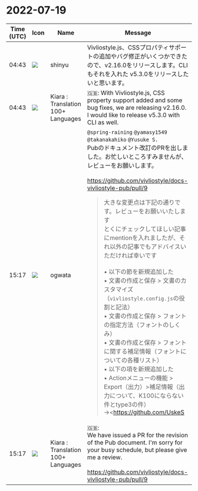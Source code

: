 # 2022-07-19

|Time (UTC)|Icon|Name|Message|
|---|---|---|---|
|04:43|![](https://avatars.slack-edge.com/2018-04-27/354445776386_e258f5ed5ba887b08668_72.jpg)|shinyu|Vivliostyle.js、CSSプロパティサポートの追加やバグ修正がいくつかできたので、v2.16.0をリリースします。CLIもそれを入れた v5.3.0をリリースしたいと思います。|
|04:43|![](https://avatars.slack-edge.com/2021-08-02/2324149410423_2aa7423c4133ecb9f168_72.png)|Kiara : Translation 100+ Languages|🇬🇧: With Vivliostyle.js, CSS property support added and some bug fixes, we are releasing v2.16.0. I would like to release v5.3.0 with CLI as well.|
|15:17|![](https://avatars.slack-edge.com/2019-11-22/845042642576_070441337abaca9fb7b3_72.png)|ogwata|`@spring-raining` `@yamasy1549` `@takanakahiko` `@Yusuke S.`<br>Pubのドキュメント改訂のPRを出しました。お忙しいところすみませんが、レビューをお願いします。<br><br><https://github.com/vivliostyle/docs-vivliostyle-pub/pull/9><br><blockquote>大きな変更点は下記の通りです。レビューをお願いいたします  <br>とくにチェックしてほしい記事にmentionを入れましたが、それ以外の記事でもアドバイスいただければ幸いです<br><br>• 以下の節を新規追加した<br>    • 文書の作成と保存 &gt; 文書のカスタマイズ（`vivliostyle.config.js`の役割と記法）<br>    • 文書の作成と保存 &gt; フォントの指定方法（フォントのしくみ）<br>    • 文書の作成と保存 &gt; フォントに関する補足情報（フォントについての各種リスト）<br>• 以下の項を新規追加した<br>    • Actionメニューの機能 &gt; Export（出力）&gt;補足情報（出力について、K100にならない件とtype3の件）→<https://github.com/UskeS|UskeS><br>• 以下の節を改訂した<br>    • Actionメニューの機能 &gt; Theme（テーマの選択）（フォント関連情報を追記）→<https://github.com/spring-raining|spring-raining>、<https://github.com/yamasy1549|yamasy1549><br>    • Actionメニューの機能 &gt; PDF<br>    • ファイルとフォルダの操作 &gt; ファイル一覧ペインからの操作（`vivliostyle.config.js`の編集を追記）<br>    • ファイルとフォルダの操作 &gt; 右クリックメニュー（ファイル操作）（`vivliostyle.config.js`の編集を追記）<br><br>ところで、「文書の作成と保存 &gt; フォントの指定方法 &gt; フォントを使用するしくみ」の図1と図2を、同じ縮尺にしたいのですが、よい方法はないでしょうか？</blockquote>|
|15:17|![](https://avatars.slack-edge.com/2021-08-02/2324149410423_2aa7423c4133ecb9f168_72.png)|Kiara : Translation 100+ Languages|🇬🇧:    <br>We have issued a PR for the revision of the Pub document. I'm sorry for your busy schedule, but please give me a review.<br><br><https://github.com/vivliostyle/docs-vivliostyle-pub/pull/9>|
